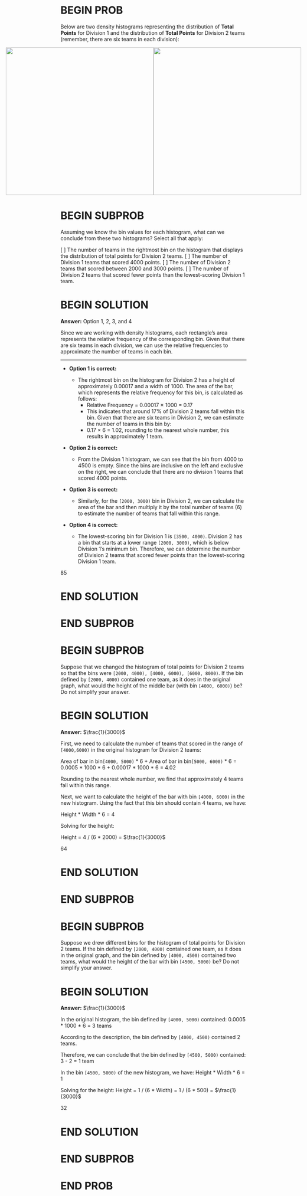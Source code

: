# BEGIN PROB

Below are two density histograms representing the distribution of **Total Points** for Division 1 and the distribution of **Total Points** for Division 2 teams (remember, there are six teams in each division):

<div style="display: flex; justify-content: center;">
  <img src="../assets/images/su24-midterm/d1_histogram.png" width="400">
  <img src="../assets/images/su24-midterm/d2_histogram.png" width="400">
</div>

# BEGIN SUBPROB

Assuming we know the bin values for each histogram, what can we conclude from these two histograms? Select all that apply:

[ ] The number of teams in the rightmost bin on the histogram that displays the distribution of total points for Division 2 teams.
[ ] The number of Division 1 teams that scored 4000 points.
[ ] The number of Division 2 teams that scored between 2000 and 3000 points.
[ ] The number of Division 2 teams that scored fewer points than the lowest-scoring Division 1 team.

# BEGIN SOLUTION

**Answer:** Option 1, 2, 3, and 4

Since we are working with density histograms, each rectangle’s area represents the relative frequency of the corresponding bin. Given that there are six teams in each division, we can use the relative frequencies to approximate the number of teams in each bin.

---

- **Option 1 is correct:**
  - The rightmost bin on the histogram for Division 2 has a height of approximately 0.00017 and a width of 1000. The area of the bar, which represents the relative frequency for this bin, is calculated as follows:
    - Relative Frequency = 0.00017 × 1000 = 0.17
    - This indicates that around 17% of Division 2 teams fall within this bin. Given that there are six teams in Division 2, we can estimate the number of teams in this bin by:
    - 0.17 × 6 = 1.02, rounding to the nearest whole number, this results in approximately 1 team.

- **Option 2 is correct:**
  - From the Division 1 histogram, we can see that the bin from 4000 to 4500 is empty. Since the bins are inclusive on the left and exclusive on the right, we can conclude that there are no division 1 teams that scored 4000 points.

- **Option 3 is correct:**
  - Similarly, for the `[2000, 3000)` bin in Division 2, we can calculate the area of the bar and then multiply it by the total number of teams (6) to estimate the number of teams that fall within this range.

- **Option 4 is correct:**
  - The lowest-scoring bin for Division 1 is `[3500, 4000)`. Division 2 has a bin that starts at a lower range `[2000, 3000)`, which is below Division 1’s minimum bin. Therefore, we can determine the number of Division 2 teams that scored fewer points than the lowest-scoring Division 1 team.

<average>85</average>

# END SOLUTION

# END SUBPROB

# BEGIN SUBPROB

Suppose that we changed the histogram of total points for Division 2 teams so that the bins were `[2000, 4000), [4000, 6000), [6000, 8000)`. If the bin defined by `[2000, 4000)` contained one team, as it does in the original graph, what would the height of the middle bar (with bin `[4000, 6000)`) be? Do not simplify your answer.

# BEGIN SOLUTION

**Answer:** $\frac{1}{3000}$

First, we need to calculate the number of teams that scored in the range of `[4000,6000)` in the original histogram for Division 2 teams:

Area of bar in bin`[4000, 5000)` * 6 + Area of bar in bin`[5000, 6000)` * 6 = 0.0005 * 1000 * 6 + 0.00017 * 1000 * 6 = 4.02

Rounding to the nearest whole number, we find that approximately 4 teams fall within this range.

Next, we want to calculate the height of the bar with bin `[4000, 6000)` in the new histogram. Using the fact that this bin should contain 4 teams, we have:

Height * Width * 6 = 4

Solving for the height:

Height = 4 / (6 * 2000) = $\frac{1}{3000}$

<average>64</average>

# END SOLUTION

# END SUBPROB

# BEGIN SUBPROB

Suppose we drew different bins for the histogram of total points for Division 2 teams. If the bin defined by `[2000, 4000)` contained one team, as it does in the original graph, and the bin defined by `[4000, 4500)` contained two teams, what would the height of the bar with bin `[4500, 5000)` be? Do not simplify your answer.

# BEGIN SOLUTION

**Answer:** $\frac{1}{3000}$

In the original histogram, the bin defined by `[4000, 5000)` contained: 0.0005 * 1000 * 6 = 3 teams  

According to the description, the bin defined by `[4000, 4500)` contained 2 teams.

Therefore, we can conclude that the bin defined by `[4500, 5000)` contained: 3 - 2 = 1 team  

In the bin `[4500, 5000)` of the new histogram, we have: Height * Width * 6 = 1

Solving for the height: Height = 1 / (6 * Width) = 1 / (6 * 500) = $\frac{1}{3000}$

<average>32</average>

# END SOLUTION

# END SUBPROB

# END PROB

